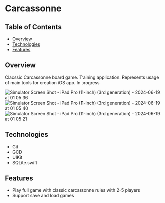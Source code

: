 # Carcassonne

## Table of Contents

- [Overview](#overview)
- [Technologies](#technologies)
- [Features](#features)

## Overview

Clacssic Carcassonne board game.
Training application. Represents usage of main tools for creation iOS app.
In progress

![Simulator Screen Shot - iPad Pro (11-inch) (3rd generation) - 2024-06-19 at 01 05 36](https://github.com/YevgenVasylenko/Carcassonne/assets/110933701/e0183722-f642-40e0-9064-1f4789b9bbee)
![Simulator Screen Shot - iPad Pro (11-inch) (3rd generation) - 2024-06-19 at 01 05 40](https://github.com/YevgenVasylenko/Carcassonne/assets/110933701/a85bb7c3-2ad9-4511-8526-dc22c67d2077)
![Simulator Screen Shot - iPad Pro (11-inch) (3rd generation) - 2024-06-19 at 01 05 21](https://github.com/YevgenVasylenko/Carcassonne/assets/110933701/164d43c9-676d-426f-8cf9-8ffca5db4716)


## Technologies

* Git
* GCD
* UIKit
* SQLite.swift

## Features

- Play full game with classic carcassonne rules with 2-5 players
- Support save and load games

